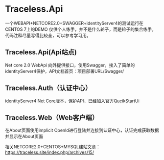 # Traceless.Api
一个WEBAPI+NETCORE2.0+SWAGGER+identityServer4的测试运行在CENTOS 7上的DEMO
仅供个人练手，并不是什么轮子，而是轮子的集合练手，代码注释尽量写得比较全，可以参考学习用。

## Traceless.Api(Api站点)
Net core 2.0 WebApi
向外提供接口，使用Swagger，接入了简单的identityServer4保护，API文档首页：项目部署URL/Swagger/

## Traceless.Auth（认证中心）
identityServer4 Net Core版本，保护API，已经加入官方QucikStartUi

## Traceless.Web（Web客户端）
在About页面使用implicit OpenId进行登陆并连接到认证中心，认证完成获取数据并显示在About页面

相关NETCORE2.0+CENTOS+MYSQL建站文章：https://traceless.site/index.php/archives/15/
